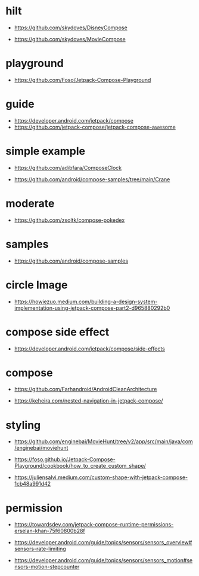 # hilt

- https://github.com/skydoves/DisneyCompose

- https://github.com/skydoves/MovieCompose

# playground

-  https://github.com/Foso/Jetpack-Compose-Playground

# guide

- https://developer.android.com/jetpack/compose
- https://github.com/jetpack-compose/jetpack-compose-awesome

# simple example

- https://github.com/adibfara/ComposeClock
  
- https://github.com/android/compose-samples/tree/main/Crane

# moderate

- https://github.com/zsoltk/compose-pokedex

# samples

- https://github.com/android/compose-samples

# circle Image

- https://howiezuo.medium.com/building-a-design-system-implementation-using-jetpack-compose-part2-d965880292b0

# compose side effect
- https://developer.android.com/jetpack/compose/side-effects

# compose 
- https://github.com/Farhandroid/AndroidCleanArchitecture

- https://keheira.com/nested-navigation-in-jetpack-compose/

# styling

- https://github.com/enginebai/MovieHunt/tree/v2/app/src/main/java/com/enginebai/moviehunt

  <!-- shapes -->
- https://foso.github.io/Jetpack-Compose-Playground/cookbook/how_to_create_custom_shape/
- https://juliensalvi.medium.com/custom-shape-with-jetpack-compose-1cb48a991d42


# permission

- https://towardsdev.com/jetpack-compose-runtime-permissions-erselan-khan-75f60800b28f

<!-- rate limiting -->
- https://developer.android.com/guide/topics/sensors/sensors_overview#sensors-rate-limiting

<!-- motion stepcounter -->
- https://developer.android.com/guide/topics/sensors/sensors_motion#sensors-motion-stepcounter


